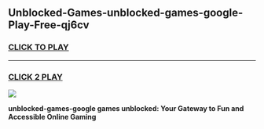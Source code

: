 
## Unblocked-Games-unblocked-games-google-Play-Free-qj6cv
<h3>
<a href="https://premium76.site?title=unblocked-games-google&ref=10A">CLICK TO PLAY</a></h3>
<hr>

<h3>
<a href="https://premium76.site?title=unblocked-games-google&ref=10A">CLICK 2 PLAY</a>
  
</h3>

<a href="https://premium76.site?title=unblocked-games-google&ref=10A"><img src="https://clearcache.store/games.png"></a>


**unblocked-games-google games unblocked: Your Gateway to Fun and Accessible Online Gaming**
